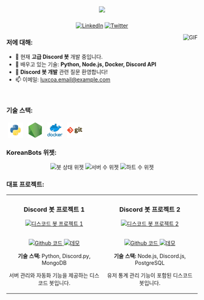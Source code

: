 <h1 align="center">
  <a href="https://github.com/luxcoa" target="_blank">
    <img src="https://capsule-render.vercel.app/api?type=waving&color=gradient&height=120&section=header&text=안녕하세요,%20저는%20luxcoa입니다!%20👋&fontSize=30&animation=fadeIn" />
  </a>
</h1>

<p align="center">
  <a href="https://linkedin.com/in/luxcoa"><img src="https://img.shields.io/badge/-LinkedIn-0e76a8?style=flat-square&logo=Linkedin&logoColor=white" alt="LinkedIn"></a>
  <a href="https://twitter.com/luxcoa"><img src="https://img.shields.io/badge/-Twitter-00acee?style=flat-square&logo=Twitter&logoColor=white" alt="Twitter"></a>
</p>

<img align="right" height="250px" alt="GIF" src="https://i.pinimg.com/originals/e4/26/70/e426702edf874b181aced1e2fa5c6cde.gif" />

### 저에 대해:

- 🔭 현재 **고급 Discord 봇** 개발 중입니다.
- 🌱 배우고 있는 기술: **Python, Node.js, Docker, Discord API**
- 💬 **Discord 봇 개발** 관련 질문 환영합니다!
- 📫 이메일: luxcoa.email@example.com

<br>

### 기술 스택:

<p align="left">
  <img src="https://raw.githubusercontent.com/github/explore/80688e429a7d4ef2fca1e82350fe8e3517d3494d/topics/python/python.png" alt="Python" height="40" style="vertical-align:top; margin:4px">
  <img src="https://raw.githubusercontent.com/github/explore/808a8b91498bba99f3dce7b9c94421e647a8df84/topics/nodejs/nodejs.png" alt="Node.js" height="40" style="vertical-align:top; margin:4px">
  <img src="https://raw.githubusercontent.com/github/explore/37c71fdca4e12086faf8c7009793d2eb588c914e/topics/docker/docker.png" alt="Docker" height="40" style="vertical-align:top; margin:4px">
  <img src="https://raw.githubusercontent.com/github/explore/02d3f2f265a6f67bdba43d5f2d1e1816c6d5c46d/topics/git/git.png" alt="Git" height="40" style="vertical-align:top; margin:4px">
</p>

### KoreanBots 위젯:

<div align="center">
  <img src="https://koreanbots.dev/api/widget/bots/status/1235089708992696391.svg" alt="봇 상태 위젯" />
  <img src="https://koreanbots.dev/api/widget/bots/servers/1235089708992696391.svg?icon=false&scale=1.5" alt="서버 수 위젯" />
  <img src="https://koreanbots.dev/api/widget/bots/votes/1235089708992696391.svg?style=classic" alt="하트 수 위젯" />
</div>

### 대표 프로젝트:

<table>
  <tr>
    <td width="50%">
      <h3 align="center">Discord 봇 프로젝트 1</h3>
      <div align="center">  
        <a href="https://github.com/luxcoa/bot-project1" target="_blank">
          <img src="https://github.com/luxcoa/bot-project1/raw/main/assets/preview.png" alt="디스코드 봇 프로젝트 1" height="180px">
        </a>
        <br><br>
        <p>
          <a href="https://github.com/luxcoa/bot-project1" target="_blank">
            <img src="https://img.shields.io/badge/코드-github-blue?style=for-the-badge&logo=github" alt="Github 코드">
          </a>
          <a href="https://bot-project1-demo.com" target="_blank">
            <img src="https://img.shields.io/badge/데모-green?style=for-the-badge&logo=appveyor" alt="데모">
          </a>
        </p>
        <p><strong>기술 스택:</strong> Python, Discord.py, MongoDB</p>
        <p>서버 관리와 자동화 기능을 제공하는 디스코드 봇입니다.</p>
      </div>
    </td>
    <td width="50%">
      <h3 align="center">Discord 봇 프로젝트 2</h3>
      <div align="center">  
        <a href="https://github.com/luxcoa/bot-project2" target="_blank">
          <img src="https://github.com/luxcoa/bot-project2/raw/main/assets/preview.png" alt="디스코드 봇 프로젝트 2" height="180px">
        </a>
        <br><br>
        <p>
          <a href="https://github.com/luxcoa/bot-project2" target="_blank">
            <img src="https://img.shields.io/badge/코드-github-blue?style=for-the-badge&logo=github" alt="Github 코드">
          </a>
          <a href="https://bot-project2-demo.com" target="_blank">
            <img src="https://img.shields.io/badge/데모-green?style=for-the-badge&logo=appveyor" alt="데모">
          </a>
        </p>
        <p><strong>기술 스택:</strong> Node.js, Discord.js, PostgreSQL</p>
        <p>유저 통계 관리 기능이 포함된 디스코드 봇입니다.</p>
      </div>
    </td>
  </tr>
</table>
